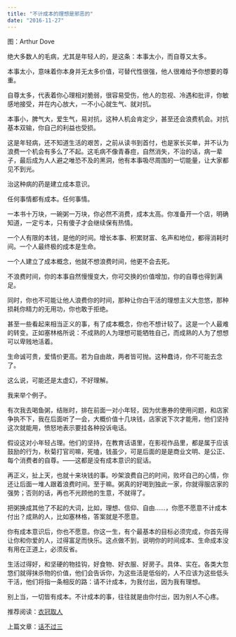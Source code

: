 ```yaml
---
title: "不计成本的理想是邪恶的"
date: "2016-11-27"
---
```


图：Arthur Dove

绝大多数人的毛病，尤其是年轻人的，是这条：本事太小，而自尊又太多。

本事太小，意味着你本身并无太多价值，可替代性很强，他人很难给予你想要的尊重。

自尊太多，代表着你心理相对脆弱，很容易受伤，他人的忽视、冷遇和批评，你敏感地接受，并在内心放大，一不小心就生气、就对抗。

本事小，脾气大，爱生气，易对抗，这种人机会肯定少，甚至还会浪费机会。对抗基本双输，你自己的利益也受损。

这是年轻病，还不知道生活的艰苦，之前从读书到首付，也是家长买单，并不认为浪费一个机会有多么了不起。这毛病不像青春痘，自然消失，不治的话，病一辈子，最后成为人人避之唯恐不及的黑洞，他有本事吸尽周围的一切能量，让大家都见不到光。

治这种病的药是建立成本意识。

任何事情都有成本。任何事情。

一本书十万块，一碗粥一万块，你必然不消费，成本太高。你准备开一个店，明确知道，一定亏本，只有傻子才会继续保有热情。

一个人有限的本钱，是他的时间。增长本事、积累财富、名声和地位，都得消耗时间。一个人最终极的成本是生命。

一个人建立了成本概念，他就不想浪费时间，他更不会去死。

不浪费时间，你的本事自然慢慢变大，你可交换的价值增加，你的自尊也得到满足。  

同时，你也不可能让他人浪费你的时间，那种让你白干活的理想主义大忽悠，那种损耗你精力的无用功，你也敢于拒绝。

甚至一些看起来相当正义的事，有了成本概念，你也不想计较了。这是一个人最难的转变。正如塞林格所说：不成熟的人为理想可能牺牲自己，而成熟的人为了想想可以卑贱地活着。

生命诚可贵，爱情价更高。若为自由故，两者皆可抛。这种蠢诗，你不可能去念了。

这么说，可能还是太虚幻，不好理解。  

我来举个例子。

有次我去喝鱼粥，结账时，排在前面一对小年轻，因为优惠券的使用问题，和店家争执不下，我在后面听了一会，大概价值十几块钱，店家说下次才能用，他们坚持这次就能用，愤怒地表示要挂各种投诉电话。

假设这对小年轻占理。他们的坚持，在教育话语里，在影视作品里，都是属于应该鼓励的行为，秋菊打官司嘛，死嗑，钱虽少，可是后面的是是商业文明、是公正、每个消费者的自尊。——这都是没有成本意识的屁话。

再正义，扯上天，也就十来块钱的事。吵架浪费自己的时间，败坏自己的心情，你还让后面一堆人跟着浪费时间。至于嘛。粥真的好喝到独此一家，你就得服店家的强势；否则的话，再也不光顾他的生意，不就得了。

把粥换成其他了不起的大词，比如，理想、信仰、自由……，你愿不愿意不计成本付出？成熟的人，比如塞林格，答案就是不愿意。

你有成本意识后，你也不愿意。你这一生，有个最基本的目标必须完成，你首先得让你和你爱的人，过得富足而快乐。这点做不到，说明你的时间成本、生命成本没有用在正道上，必须反省。

生活过得好，和坚硬的物挂钩，好食物、好衣服、好房子。具体、实在。各类大忽悠们就得抹杀物的价值，他们会告诉你，为这些活是低俗的，人不应该为这些低头干活，他们将指一条相反的路：请不计成本，为我付出，因为我有理想。

别上当，一切皆有成本。不计成本的事，往往就是由你付出，因为别人不心疼。

推荐阅读：[衣冠取人](http://mp.weixin.qq.com/s?__biz=MjM5NDU0Mjk2MQ==&mid=2651622539&idx=1&sn=53a453d37319b377242f4f9a3f8e4580&chksm=bd7e08958a0981831f2f556b69715be1c98dbd521a25c721fec095733bdc129a4bfbc91f981e&scene=21#wechat_redirect)

上篇文章：[话不过三](http://mp.weixin.qq.com/s?__biz=MjM5NDU0Mjk2MQ==&mid=2651622552&idx=1&sn=ff37959a62699dd807e39069361b88bc&chksm=bd7e08868a0981908d2fc7c09d4f7307c1f8162ed10e6f1cf63c4750138e16a6d8476de1137c&scene=21#wechat_redirect)
